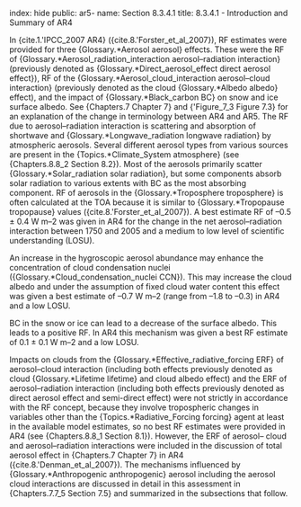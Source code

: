 index: hide
public: ar5-
name: Section 8.3.4.1
title: 8.3.4.1 - Introduction and Summary of AR4

In {cite.1.'IPCC_2007 AR4} ({cite.8.'Forster_et_al_2007}), RF estimates were provided for three {Glossary.*Aerosol aerosol} effects. These were the RF of {Glossary.*Aerosol_radiation_interaction aerosol–radiation interaction} (previously denoted as {Glossary.*Direct_aerosol_effect direct aerosol effect}), RF of the {Glossary.*Aerosol_cloud_interaction aerosol–cloud interaction} (previously denoted as the cloud {Glossary.*Albedo albedo} effect), and the impact of {Glossary.*Black_carbon BC} on snow and ice surface albedo. See {Chapters.7 Chapter 7} and {'Figure_7_3 Figure 7.3} for an explanation of the change in terminology between AR4 and AR5. The RF due to aerosol–radiation interaction is scattering and absorption of shortwave and {Glossary.*Longwave_radiation longwave radiation} by atmospheric aerosols. Several different aerosol types from various sources are present in the {Topics.*Climate_System atmosphere} (see {Chapters.8.8_2 Section 8.2}). Most of the aerosols primarily scatter {Glossary.*Solar_radiation solar radiation}, but some components absorb solar radiation to various extents with BC as the most absorbing component. RF of aerosols in the {Glossary.*Troposphere troposphere} is often calculated at the TOA because it is similar to {Glossary.*Tropopause tropopause} values ({cite.8.'Forster_et_al_2007}). A best estimate RF of –0.5 ± 0.4 W m–2 was given in AR4 for the change in the net aerosol–radiation interaction between 1750 and 2005 and a medium to low level of scientific understanding (LOSU).

An increase in the hygroscopic aerosol abundance may enhance the concentration of cloud condensation nuclei ({Glossary.*Cloud_condensation_nuclei CCN}). This may increase the cloud albedo and under the assumption of fixed cloud water content this effect was given a best estimate of –0.7 W m–2 (range from –1.8 to –0.3) in AR4 and a low LOSU.

BC in the snow or ice can lead to a decrease of the surface albedo. This leads to a positive RF. In AR4 this mechanism was given a best RF estimate of 0.1 ± 0.1 W m–2 and a low LOSU.

Impacts on clouds from the {Glossary.*Effective_radiative_forcing ERF} of aerosol–cloud interaction (including both effects previously denoted as cloud {Glossary.*Lifetime lifetime} and cloud albedo effect) and the ERF of aerosol–radiation interaction (including both effects previously denoted as direct aerosol effect and semi-direct effect) were not strictly in accordance with the RF concept, because they involve tropospheric changes in variables other than the {Topics.*Radiative_Forcing forcing} agent at least in the available model estimates, so no best RF estimates were provided in AR4 (see {Chapters.8.8_1 Section 8.1}). However, the ERF of aerosol– cloud and aerosol–radiation interactions were included in the discussion of total aerosol effect in {Chapters.7 Chapter 7} in AR4 ({cite.8.'Denman_et_al_2007}). The mechanisms influenced by {Glossary.*Anthropogenic anthropogenic} aerosol including the aerosol cloud interactions are discussed in detail in this assessment in {Chapters.7.7_5 Section 7.5} and summarized in the subsections that follow.

